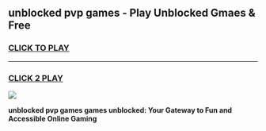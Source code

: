 
## unblocked pvp games - Play Unblocked Gmaes & Free
<h3>
<a href="https://news.freeplayer.one?title=unblocked_pvp_games&ref=23F">CLICK TO PLAY</a></h3>
<hr>

<h3>
<a href="https://news.freeplayer.one?title=unblocked_pvp_games&ref=23F">CLICK 2 PLAY</a>
  
</h3>

<a href="https://news.freeplayer.one?title=unblocked_pvp_games&ref=23F/"><img src="https://clearcache.store/games.png"></a>


**unblocked pvp games games unblocked: Your Gateway to Fun and Accessible Online Gaming**
